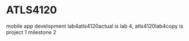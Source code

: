 # ATLS4120
mobile app development
lab4atls4120actual is lab 4,
atls4120lab4copy is project 1 milestone 2
